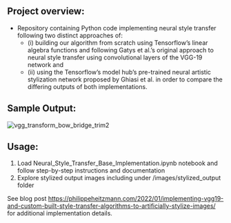 ## Project overview:
- Repository containing Python code implementing neural style transfer following two distinct approaches of: 
    - (i) building our algorithm from scratch using Tensorflow’s linear algebra functions and following Gatys et al.’s original approach to neural style transfer using convolutional layers of the VGG-19 network and 
    - (ii) using the Tensorflow’s model hub’s pre-trained neural artistic stylization network proposed by Ghiasi et al. in order to compare the differing outputs of both implementations.

## Sample Output:
![vgg_transform_bow_bridge_trim2](https://user-images.githubusercontent.com/8759492/150892629-d417f539-01af-4945-a18c-4cb35f399a08.gif)

## Usage:
1. Load Neural_Style_Transfer_Base_Implementation.ipynb notebook and follow step-by-step instructions and documentation
2. Explore stylized output images including under /images/stylized_output folder 

See blog post https://philippeheitzmann.com/2022/01/implementing-vgg19-and-custom-built-style-transfer-algorithms-to-artificially-stylize-images/ for additional implementation details.
